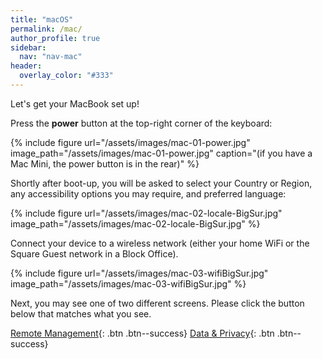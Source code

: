 ```yaml
---
title: "macOS"
permalink: /mac/
author_profile: true
sidebar:
  nav: "nav-mac"
header:
  overlay_color: "#333"
---
```


Let's get your MacBook set up!

Press the __power__ button at the top-right corner of the keyboard:

{% include figure url="/assets/images/mac-01-power.jpg" image_path="/assets/images/mac-01-power.jpg" caption="(if you have a Mac Mini, the power button is in the rear)" %}

Shortly after boot-up, you will be asked to select your Country or Region, any accessibility options you may require, and preferred language:

{% include figure url="/assets/images/mac-02-locale-BigSur.jpg" image_path="/assets/images/mac-02-locale-BigSur.jpg"  %}

Connect your device to a wireless network (either your home WiFi or the Square Guest network in a Block Office).

{% include figure url="/assets/images/mac-03-wifiBigSur.jpg" image_path="/assets/images/mac-03-wifiBigSur.jpg"  %}

Next, you may see one of two different screens. Please click the button below that matches what you see.

[Remote Management](/mac-setup){: .btn .btn--success} [Data & Privacy](/mac-setup2){: .btn .btn--success}
